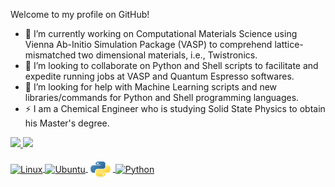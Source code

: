 Welcome to my profile on GitHub!

- 🔭 I’m currently working on Computational Materials Science using Vienna Ab-Initio Simulation Package (VASP) to comprehend lattice-mismatched two dimensional materials, i.e., Twistronics.
- 👯 I’m looking to collaborate on Python and Shell scripts to facilitate and expedite running jobs at VASP and Quantum Espresso softwares.
- 🤔 I’m looking for help with Machine Learning scripts and new libraries/commands for Python and Shell programming languages.
- ⚡ I am a Chemical Engineer who is studying Solid State Physics to obtain his Master's degree.

 <div>
  <a href="https://github.com/lucastaveirac">
  <img height="180em" src="https://github-readme-stats.vercel.app/api?username=lucastaveirac&show_icons=true&theme=dark&include_all_commits=true&count_private=true"/>
  <img height="120em" src="https://github-readme-stats.vercel.app/api/top-langs/?username=lucastaveirac&layout=compact&langs_count=7&theme=dark"/>
</div>
   
<div style="display: inline_block"><br>
  <img align="center" alt="Linux" height="30" width="40" src="https://cdn.jsdelivr.net/gh/devicons/devicon/icons/linux/linux-original.svg">
  <img align="center" alt="Ubuntu" height="30" width="40" src="https://cdn.jsdelivr.net/gh/devicons/devicon/icons/ubuntu/ubuntu-plain.svg">
  <img align="center" alt="Python" height="30" width="40" src="https://raw.githubusercontent.com/devicons/devicon/master/icons/python/python-original.svg">
  <img align="center" alt="Python" height="30" width="40" src="https://cdn.jsdelivr.net/gh/devicons/devicon/icons/jupyter/jupyter-original-wordmark.svg">
 </div> 

